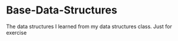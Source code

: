 Base-Data-Structures
====================

The data structures I learned from my data structures class. Just for exercise
